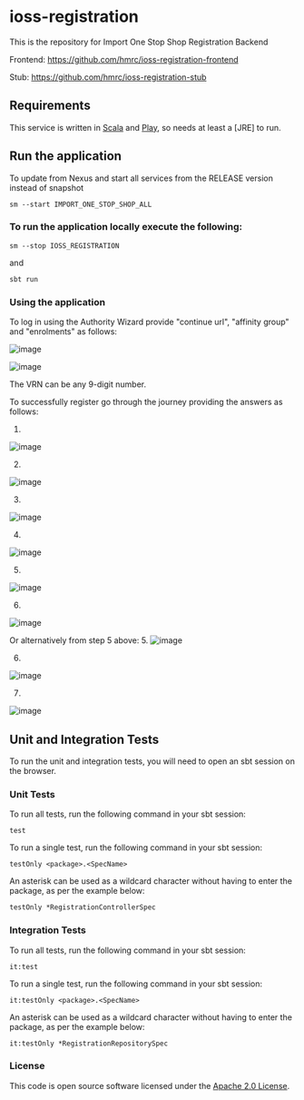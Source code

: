 
# ioss-registration

This is the repository for Import One Stop Shop Registration Backend

Frontend: https://github.com/hmrc/ioss-registration-frontend

Stub: https://github.com/hmrc/ioss-registration-stub

Requirements
------------

This service is written in [Scala](http://www.scala-lang.org/) and [Play](http://playframework.com/), so needs at least a [JRE] to run.

## Run the application

To update from Nexus and start all services from the RELEASE version instead of snapshot
```
sm --start IMPORT_ONE_STOP_SHOP_ALL
```

### To run the application locally execute the following:
```
sm --stop IOSS_REGISTRATION
```
and
```
sbt run
```

### Using the application
To log in using the Authority Wizard provide "continue url", "affinity group" and "enrolments" as follows:

![image](https://github.com/hmrc/ioss-registration/assets/36073378/81b753d0-05e5-4f2c-b4ec-a3d834b4c299)

![image](https://user-images.githubusercontent.com/48218839/145842926-c318cb10-70c3-4186-a839-b1928c8e2625.png)

The VRN can be any 9-digit number.

To successfully register go through the journey providing the answers as follows:

1.
![image](https://github.com/hmrc/ioss-registration-frontend/assets/36073378/f56bd082-60c3-42e8-8036-5503b8ed844e)

2.
![image](https://github.com/hmrc/ioss-registration-frontend/assets/36073378/7db67246-ffae-4591-b4e1-1205e6c5fb78)

3.
![image](https://github.com/hmrc/ioss-registration-frontend/assets/36073378/ad366c1b-b922-4dcd-bda5-6678a51bc281)

4.
![image](https://github.com/hmrc/ioss-registration-frontend/assets/36073378/f73d60c6-912a-4b90-add2-fa5ac5aff5c1)

5.
![image](https://github.com/hmrc/ioss-registration-frontend/assets/36073378/27a2e705-17e8-4c6b-847a-215c3c7285b1)

6.
![image](https://github.com/hmrc/ioss-registration-frontend/assets/36073378/50b9ef63-26de-40c7-9e12-30af04c9a03e)

Or alternatively from step 5 above:
5.
![image](https://github.com/hmrc/ioss-registration-frontend/assets/36073378/1d5d89b1-e1c0-4507-8077-347ffd7018af)

6.
![image](https://github.com/hmrc/ioss-registration-frontend/assets/36073378/b8dc83d5-71f4-4a9d-b390-b262af02d13b)

7.
![image](https://github.com/hmrc/ioss-registration-frontend/assets/36073378/50b9ef63-26de-40c7-9e12-30af04c9a03e)

Unit and Integration Tests
------------

To run the unit and integration tests, you will need to open an sbt session on the browser.

### Unit Tests

To run all tests, run the following command in your sbt session:
```
test
```

To run a single test, run the following command in your sbt session:
```
testOnly <package>.<SpecName>
```

An asterisk can be used as a wildcard character without having to enter the package, as per the example below:
```
testOnly *RegistrationControllerSpec
```

### Integration Tests

To run all tests, run the following command in your sbt session:
```
it:test
```

To run a single test, run the following command in your sbt session:
```
it:testOnly <package>.<SpecName>
```

An asterisk can be used as a wildcard character without having to enter the package, as per the example below:
```
it:testOnly *RegistrationRepositorySpec
```

### License

This code is open source software licensed under the [Apache 2.0 License]("http://www.apache.org/licenses/LICENSE-2.0.html").
